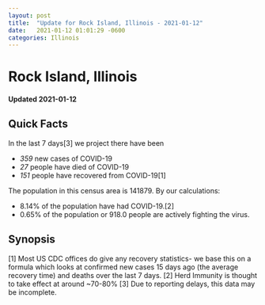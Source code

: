 ```yaml
---
layout: post
title:  "Update for Rock Island, Illinois - 2021-01-12"
date:   2021-01-12 01:01:29 -0600
categories: Illinois
---
```


# Rock Island, Illinois
#### Updated 2021-01-12

## Quick Facts

In the last 7 days[3] we project there have been
- *359* new cases of COVID-19
- *27* people have died of COVID-19
- *151* people have recovered from COVID-19[1]

The population in this census area is 141879. By our calculations:
- 8.14% of the population have had COVID-19.[2]
- 0.65% of the population or 918.0 people are actively fighting the virus.

## Synopsis




[1] Most US CDC offices do give any recovery statistics- we base this on a formula which looks at confirmed new cases
15 days ago (the average recovery time) and deaths over the last 7 days.
[2] Herd Immunity is thought to take effect at around ~70-80%
[3] Due to reporting delays, this data may be incomplete. 
    